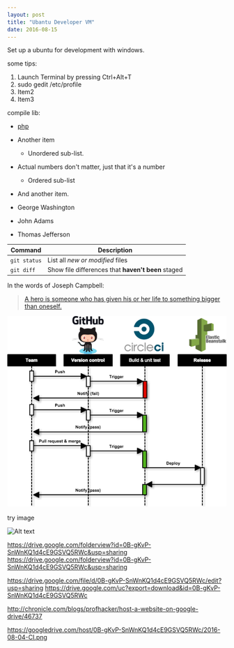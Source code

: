 ```yaml
---
layout: post
title: "Ubantu Developer VM"
date: 2016-08-15
---
```


Set up a ubuntu for development with windows.
	
some tips:

1. Launch Terminal by pressing Ctrl+Alt+T
2. sudo gedit /etc/profile
4. Item2
2. Item3

compile lib:

- [php](http://jekyllrb.com)
- Another item
  * Unordered sub-list. 
- Actual numbers don't matter, just that it's a number
  * Ordered sub-list
- And another item.

- George Washington
- John Adams
- Thomas Jefferson	



| Command | Description |
| --- | --- |
| `git status` | List all *new or modified* files |
| `git diff` | Show file differences that **haven't been** staged |


In the words of Joseph Campbell:

> [A hero is someone who has given his or her life to something bigger than oneself.](http://www.brainyquote.com/quotes/topics/topic_inspirational2.html)

<img src='/images/2016-08-04-CI.png'/>

try image

![Alt text](https://googledrive.com/host/0B-gKvP-SnWnKQ1d4cE9GSVQ5RWc/2016-08-04-CI.png "Optional title")

https://drive.google.com/folderview?id=0B-gKvP-SnWnKQ1d4cE9GSVQ5RWc&usp=sharing
https://drive.google.com/folderview?id=0B-gKvP-SnWnKQ1d4cE9GSVQ5RWc&usp=sharing

https://drive.google.com/file/d/0B-gKvP-SnWnKQ1d4cE9GSVQ5RWc/edit?usp=sharing
https://drive.google.com/uc?export=download&id=0B-gKvP-SnWnKQ1d4cE9GSVQ5RWc

http://chronicle.com/blogs/profhacker/host-a-website-on-google-drive/46737

https://googledrive.com/host/0B-gKvP-SnWnKQ1d4cE9GSVQ5RWc/2016-08-04-CI.png
